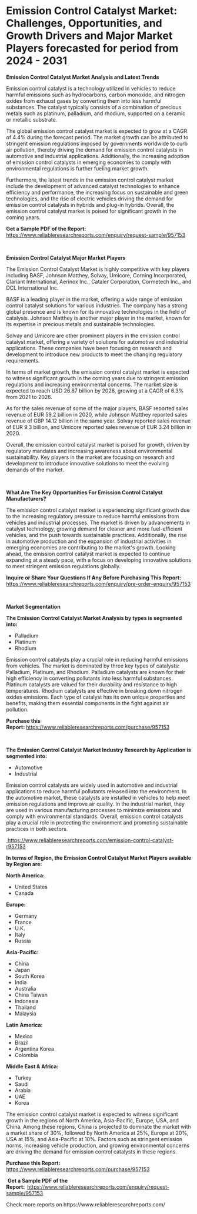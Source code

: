<p><h1>Emission Control Catalyst Market: Challenges, Opportunities, and Growth Drivers and Major Market Players forecasted for period from 2024 - 2031</h1></p><p><strong>Emission Control Catalyst Market Analysis and Latest Trends</strong></p>
<p><p>Emission control catalyst is a technology utilized in vehicles to reduce harmful emissions such as hydrocarbons, carbon monoxide, and nitrogen oxides from exhaust gases by converting them into less harmful substances. The catalyst typically consists of a combination of precious metals such as platinum, palladium, and rhodium, supported on a ceramic or metallic substrate.</p><p>The global emission control catalyst market is expected to grow at a CAGR of 4.4% during the forecast period. The market growth can be attributed to stringent emission regulations imposed by governments worldwide to curb air pollution, thereby driving the demand for emission control catalysts in automotive and industrial applications. Additionally, the increasing adoption of emission control catalysts in emerging economies to comply with environmental regulations is further fueling market growth.</p><p>Furthermore, the latest trends in the emission control catalyst market include the development of advanced catalyst technologies to enhance efficiency and performance, the increasing focus on sustainable and green technologies, and the rise of electric vehicles driving the demand for emission control catalysts in hybrids and plug-in hybrids. Overall, the emission control catalyst market is poised for significant growth in the coming years.</p></p>
<p><strong>Get a Sample PDF of the Report:&nbsp;</strong> <a href="https://www.reliableresearchreports.com/enquiry/request-sample/957153">https://www.reliableresearchreports.com/enquiry/request-sample/957153</a></p>
<p>&nbsp;</p>
<p><strong>Emission Control Catalyst Major Market Players</strong></p>
<p><p>The Emission Control Catalyst Market is highly competitive with key players including BASF, Johnson Matthey, Solvay, Umicore, Corning Incorporated, Clariant International, Aerinox Inc., Cataler Corporation, Cormetech Inc., and DCL International Inc. </p><p>BASF is a leading player in the market, offering a wide range of emission control catalyst solutions for various industries. The company has a strong global presence and is known for its innovative technologies in the field of catalysis. Johnson Matthey is another major player in the market, known for its expertise in precious metals and sustainable technologies. </p><p>Solvay and Umicore are other prominent players in the emission control catalyst market, offering a variety of solutions for automotive and industrial applications. These companies have been focusing on research and development to introduce new products to meet the changing regulatory requirements.</p><p>In terms of market growth, the emission control catalyst market is expected to witness significant growth in the coming years due to stringent emission regulations and increasing environmental concerns. The market size is expected to reach USD 26.87 billion by 2026, growing at a CAGR of 6.3% from 2021 to 2026.</p><p>As for the sales revenue of some of the major players, BASF reported sales revenue of EUR 59.2 billion in 2020, while Johnson Matthey reported sales revenue of GBP 14.12 billion in the same year. Solvay reported sales revenue of EUR 9.3 billion, and Umicore reported sales revenue of EUR 3.24 billion in 2020.</p><p>Overall, the emission control catalyst market is poised for growth, driven by regulatory mandates and increasing awareness about environmental sustainability. Key players in the market are focusing on research and development to introduce innovative solutions to meet the evolving demands of the market.</p></p>
<p>&nbsp;</p>
<p><strong>What Are The Key Opportunities For Emission Control Catalyst Manufacturers?</strong></p>
<p><p>The emission control catalyst market is experiencing significant growth due to the increasing regulatory pressure to reduce harmful emissions from vehicles and industrial processes. The market is driven by advancements in catalyst technology, growing demand for cleaner and more fuel-efficient vehicles, and the push towards sustainable practices. Additionally, the rise in automotive production and the expansion of industrial activities in emerging economies are contributing to the market's growth. Looking ahead, the emission control catalyst market is expected to continue expanding at a steady pace, with a focus on developing innovative solutions to meet stringent emission regulations globally.</p></p>
<p><strong>Inquire or Share Your Questions If Any Before Purchasing This Report:</strong> <a href="https://www.reliableresearchreports.com/enquiry/pre-order-enquiry/957153">https://www.reliableresearchreports.com/enquiry/pre-order-enquiry/957153</a></p>
<p>&nbsp;</p>
<p><strong>Market Segmentation</strong></p>
<p><strong>The Emission Control Catalyst Market Analysis by types is segmented into:</strong></p>
<p><ul><li>Palladium</li><li>Platinum</li><li>Rhodium</li></ul></p>
<p><p>Emission control catalysts play a crucial role in reducing harmful emissions from vehicles. The market is dominated by three key types of catalysts: Palladium, Platinum, and Rhodium. Palladium catalysts are known for their high efficiency in converting pollutants into less harmful substances. Platinum catalysts are valued for their durability and resistance to high temperatures. Rhodium catalysts are effective in breaking down nitrogen oxides emissions. Each type of catalyst has its own unique properties and benefits, making them essential components in the fight against air pollution.</p></p>
<p><strong>Purchase this Report:&nbsp;</strong><a href="https://www.reliableresearchreports.com/purchase/957153">https://www.reliableresearchreports.com/purchase/957153</a></p>
<p>&nbsp;</p>
<p><strong>The Emission Control Catalyst Market Industry Research by Application is segmented into:</strong></p>
<p><ul><li>Automotive</li><li>Industrial</li></ul></p>
<p><p>Emission control catalysts are widely used in automotive and industrial applications to reduce harmful pollutants released into the environment. In the automotive market, these catalysts are installed in vehicles to help meet emission regulations and improve air quality. In the industrial market, they are used in various manufacturing processes to minimize emissions and comply with environmental standards. Overall, emission control catalysts play a crucial role in protecting the environment and promoting sustainable practices in both sectors.</p></p>
<p><a href="https://www.reliableresearchreports.com/emission-control-catalyst-r957153">&nbsp;https://www.reliableresearchreports.com/emission-control-catalyst-r957153</a></p>
<p><strong>In terms of Region, the Emission Control Catalyst Market Players available by Region are:</strong></p>
<p>
    <p> <strong> North America: </strong>
        <ul>
            <li>United States</li>
            <li>Canada</li>
        </ul>
        </p> 
    <p> <strong> Europe: </strong>
        <ul>
            <li>Germany</li>
            <li>France</li>
            <li>U.K.</li>
            <li>Italy</li>
            <li>Russia</li>
        </ul>
        </p> 
    <p> <strong> Asia-Pacific: </strong>
        <ul>
            <li>China</li>
            <li>Japan</li>
            <li>South Korea</li>
            <li>India</li>
            <li>Australia</li>
            <li>China Taiwan</li>
            <li>Indonesia</li>
            <li>Thailand</li>
            <li>Malaysia</li>
        </ul>
        </p> 
    <p> <strong> Latin America: </strong>
        <ul>
            <li>Mexico</li>
            <li>Brazil</li>
            <li>Argentina Korea</li>
            <li>Colombia</li>
        </ul>
        </p> 
    <p> <strong> Middle East & Africa: </strong>
        <ul>
            <li>Turkey</li>
            <li>Saudi</li>
            <li>Arabia</li>
            <li>UAE</li>
            <li>Korea</li>
        </ul>
    </p>
    </p>
<p><p>The emission control catalyst market is expected to witness significant growth in the regions of North America, Asia-Pacific, Europe, USA, and China. Among these regions, China is projected to dominate the market with a market share of 30%, followed by North America at 25%, Europe at 20%, USA at 15%, and Asia-Pacific at 10%. Factors such as stringent emission norms, increasing vehicle production, and growing environmental concerns are driving the demand for emission control catalysts in these regions.</p></p>
<p><strong>Purchase this Report: </strong><a href="https://www.reliableresearchreports.com/purchase/957153">https://www.reliableresearchreports.com/purchase/957153</a></p>
<p>&nbsp;<strong>Get a Sample PDF of the Report:&nbsp;&nbsp;</strong><a href="https://www.reliableresearchreports.com/enquiry/request-sample/957153">https://www.reliableresearchreports.com/enquiry/request-sample/957153</a></p>
<p><strong></strong></p>
<p>Check more reports on https://www.reliableresearchreports.com/</p>